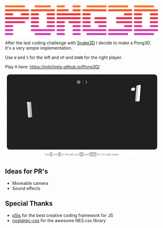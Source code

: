 <p align="center">
  <img src="https://github.com/Milchreis/Pong3D/raw/master/img/logo.png" />
</p>


After the last coding challenge with [Snake3D](https://milchreis.github.io/Snake3D/) I decide to make a Pong3D. 
It's a very simple implementation.

Use `W` and `S` for the left and `UP` and `DOWN` for the right player.

Play it here: https://milchreis.github.io/Pong3D/

<p align="center">
  <img src="https://github.com/Milchreis/Pong3D/raw/master/img/screencast.gif" />
</p>

## Ideas for PR's
* Moveable camera
* Sound effects

## Special Thanks

 * [p5js](https://github.com/processing/p5.js) for the best creative coding framework for JS
 * [nostalgic-css](https://github.com/nostalgic-css/NES.css) for the awesome NES.css library

